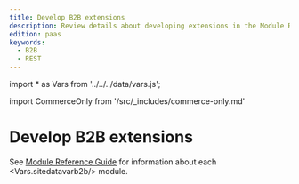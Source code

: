 ```yaml
---
title: Develop B2B extensions
description: Review details about developing extensions in the Module Reference Guide
edition: paas
keywords:
  - B2B
  - REST
---
```


import * as Vars from '../../../data/vars.js';

import CommerceOnly from '/src/_includes/commerce-only.md'

<CommerceOnly />

# Develop B2B extensions

See [Module Reference Guide](https://developer.adobe.com/commerce/php/module-reference/) for information about each <Vars.sitedatavarb2b/> module.
